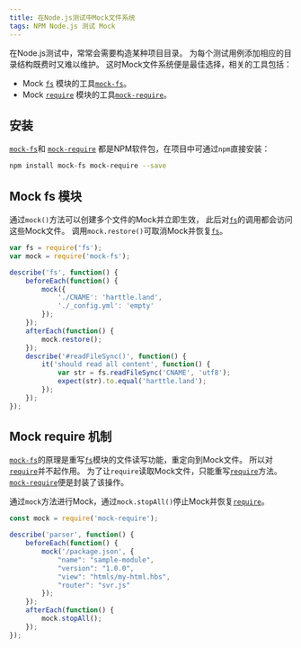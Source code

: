 ```yaml
---
title: 在Node.js测试中Mock文件系统
tags: NPM Node.js 测试 Mock
---
```


在Node.js测试中，常常会需要构造某种项目目录。
为每个测试用例添加相应的目录结构既费时又难以维护。
这时Mock文件系统便是最佳选择，相关的工具包括：

* Mock [`fs`][fs] 模块的工具[`mock-fs`][mock-fs]。
* Mock [`require`][require] 模块的工具[`mock-require`][mock-require]。

<!--more-->

## 安装

[`mock-fs`][mock-fs]和 [`mock-require`][mock-require]
都是NPM软件包，在项目中可通过`npm`直接安装：

```bash
npm install mock-fs mock-require --save
```

## Mock fs 模块

通过`mock()`方法可以创建多个文件的Mock并立即生效，
此后对[`fs`][fs]的调用都会访问这些Mock文件。
调用`mock.restore()`可取消Mock并恢复[`fs`][fs]。

```javascript
var fs = require('fs');
var mock = require('mock-fs');

describe('fs', function() {
    beforeEach(function() {
        mock({
            './CNAME': 'harttle.land',
            './_config.yml': 'empty'
        });
    });
    afterEach(function() {
        mock.restore();
    });
    describe('#readFileSync()', function() {
        it('should read all content', function() {
            var str = fs.readFileSync('CNAME', 'utf8');
            expect(str).to.equal('harttle.land');
        });
    });
});
```

## Mock require 机制

[`mock-fs`][mock-fs]的原理是重写[`fs`][fs]模块的文件读写功能，重定向到Mock文件。
所以对[`require`][require]并不起作用。
为了让`require`读取Mock文件，只能重写[`require`][require]方法。
[`mock-require`][mock-require]便是封装了该操作。

通过`mock`方法进行Mock，通过`mock.stopAll()`停止Mock并恢复[`require`][require]。

```javascript
const mock = require('mock-require');

describe('parser', function() {
    beforeEach(function() {
        mock('/package.json', {
            "name": "sample-module",
            "version": "1.0.0",
            "view": "htmls/my-html.hbs",
            "router": "svr.js"
        });
    });
    afterEach(function() {
        mock.stopAll();
    });
});
```

[mock-fs]: https://github.com/tschaub/mock-fs
[mock-require]: https://github.com/boblauer/mock-require
[require]: https://nodejs.org/api/modules.html
[fs]: https://nodejs.org/api/fs.html
